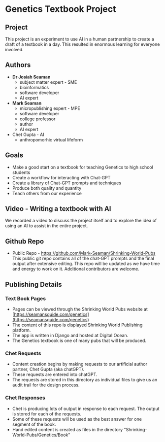 # Genetics Textbook Project


## Project

This project is an experiment to use AI in a human partnership to create
a draft of a textbook in a day.
This resulted in enormous learning for everyone involved.

## Authors
* **Dr Josiah Seaman** 
    - subject matter expert - SME
    - bioinformatics
    - software developer
    - AI expert
* **Mark Seaman** 
    - micropublishing expert - MPE
    - software developer
    - college professor
    - author
    - AI expert
* Chet Gupta - AI
    - anthropomorhic virtual lifeform


## Goals
* Make a good start on a textbook for teaching Genetics to high school students
* Create a workflow for interacting with Chat-GPT
* Create a library of Chat-GPT prompts and techniques
* Produce both quality and quantity
* Teach others from our experience


## Video - Writing a textbook with AI

We recorded a video to discuss the project itself and to explore the idea of using an AI
to assist in the entire project.


## Github Repo

* Public Repo - https://github.com/Mark-Seaman/Shrinking-World-Pubs
This public git repo contains all of the chat-GPT prompts and the final output after extensive editing.
This repo will be updated as we have time and energy to work on it.
Additional contributors are welcome.


## Publishing Details

### Text Book Pages
* Pages can be viewed through the Shrinking World Pubs website at 
[https://seamansguide.com/genetics](https://seamansguide.com/genetics)
* The content of this repo is displayed Shrinking World Publishing platform.
* The app is written in Django and hosted at Digital Ocean.
* The Genetics textbook is one of many pubs that will be produced.

### Chet Requests

* Content creation begins by making requests to our artificial author
partner, Chet Gupta (aka chatGPT).
* These requests are entered into chatGPT.
* The requests are stored in this directory as individual files to
give us an audit trail for the design process.

### Chet Responses

* Chet is producing lots of output in response to each request. The
output is stored for each of the requests.
* Some of these requests will be used as the best answer for one segment
of the book.
* Hand edited content is created as files in the directory 
"Shrinking-World-Pubs/Genetics/Book"


